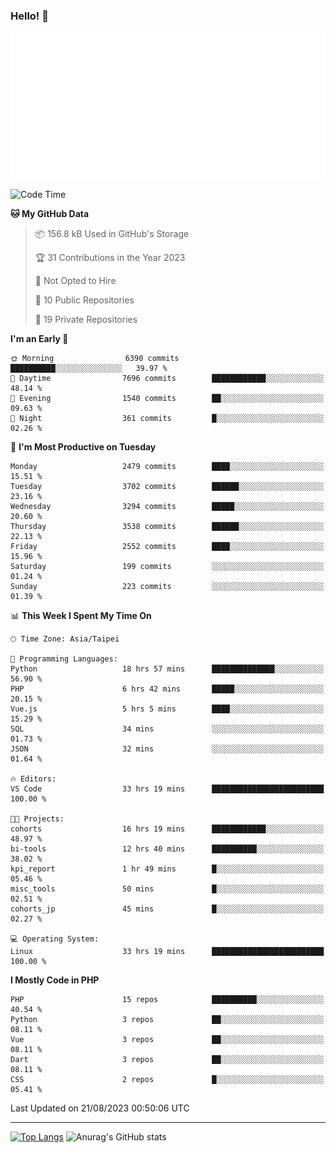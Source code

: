 ### Hello! 👋

![Metrics](/metrics.classic.svg)

<!--START_SECTION:waka-->
![Code Time](http://img.shields.io/badge/Code%20Time-556%20hrs%201%20min-blue)

**🐱 My GitHub Data** 

> 📦 156.8 kB Used in GitHub's Storage 
 > 
> 🏆 31 Contributions in the Year 2023
 > 
> 🚫 Not Opted to Hire
 > 
> 📜 10 Public Repositories 
 > 
> 🔑 19 Private Repositories 
 > 
**I'm an Early 🐤** 

```text
🌞 Morning                6390 commits        ██████████░░░░░░░░░░░░░░░   39.97 % 
🌆 Daytime                7696 commits        ████████████░░░░░░░░░░░░░   48.14 % 
🌃 Evening                1540 commits        ██░░░░░░░░░░░░░░░░░░░░░░░   09.63 % 
🌙 Night                  361 commits         █░░░░░░░░░░░░░░░░░░░░░░░░   02.26 % 
```
📅 **I'm Most Productive on Tuesday** 

```text
Monday                   2479 commits        ████░░░░░░░░░░░░░░░░░░░░░   15.51 % 
Tuesday                  3702 commits        ██████░░░░░░░░░░░░░░░░░░░   23.16 % 
Wednesday                3294 commits        █████░░░░░░░░░░░░░░░░░░░░   20.60 % 
Thursday                 3538 commits        ██████░░░░░░░░░░░░░░░░░░░   22.13 % 
Friday                   2552 commits        ████░░░░░░░░░░░░░░░░░░░░░   15.96 % 
Saturday                 199 commits         ░░░░░░░░░░░░░░░░░░░░░░░░░   01.24 % 
Sunday                   223 commits         ░░░░░░░░░░░░░░░░░░░░░░░░░   01.39 % 
```


📊 **This Week I Spent My Time On** 

```text
🕑︎ Time Zone: Asia/Taipei

💬 Programming Languages: 
Python                   18 hrs 57 mins      ██████████████░░░░░░░░░░░   56.90 % 
PHP                      6 hrs 42 mins       █████░░░░░░░░░░░░░░░░░░░░   20.15 % 
Vue.js                   5 hrs 5 mins        ████░░░░░░░░░░░░░░░░░░░░░   15.29 % 
SQL                      34 mins             ░░░░░░░░░░░░░░░░░░░░░░░░░   01.73 % 
JSON                     32 mins             ░░░░░░░░░░░░░░░░░░░░░░░░░   01.64 % 

🔥 Editors: 
VS Code                  33 hrs 19 mins      █████████████████████████   100.00 % 

🐱‍💻 Projects: 
cohorts                  16 hrs 19 mins      ████████████░░░░░░░░░░░░░   48.97 % 
bi-tools                 12 hrs 40 mins      ██████████░░░░░░░░░░░░░░░   38.02 % 
kpi_report               1 hr 49 mins        █░░░░░░░░░░░░░░░░░░░░░░░░   05.46 % 
misc_tools               50 mins             █░░░░░░░░░░░░░░░░░░░░░░░░   02.51 % 
cohorts_jp               45 mins             █░░░░░░░░░░░░░░░░░░░░░░░░   02.27 % 

💻 Operating System: 
Linux                    33 hrs 19 mins      █████████████████████████   100.00 % 
```

**I Mostly Code in PHP** 

```text
PHP                      15 repos            ██████████░░░░░░░░░░░░░░░   40.54 % 
Python                   3 repos             ██░░░░░░░░░░░░░░░░░░░░░░░   08.11 % 
Vue                      3 repos             ██░░░░░░░░░░░░░░░░░░░░░░░   08.11 % 
Dart                     3 repos             ██░░░░░░░░░░░░░░░░░░░░░░░   08.11 % 
CSS                      2 repos             █░░░░░░░░░░░░░░░░░░░░░░░░   05.41 % 
```




 Last Updated on 21/08/2023 00:50:06 UTC
<!--END_SECTION:waka-->

<hr>

<span style="display:inline-block">[![Top Langs](https://github-readme-stats.vercel.app/api/top-langs/?username=maureendadap&layout=compact&theme=transparent)](https://github.com/anuraghazra/github-readme-stats)</span>
<span style="display:inline-block">![Anurag's GitHub stats](https://github-readme-stats.vercel.app/api?username=maureendadap&show_icons=true&theme=transparent&count_private=true)</span>

<!--
**MaureenDadap/maureendadap** is a ✨ _special_ ✨ repository because its `README.md` (this file) appears on your GitHub profile.

Here are some ideas to get you started:

- 🔭 I’m currently working on ...
- 🌱 I’m currently learning ...
- 👯 I’m looking to collaborate on ...
- 🤔 I’m looking for help with ...
- 💬 Ask me about ...
- 📫 How to reach me: ...
- 😄 Pronouns: ...
- ⚡ Fun fact: ...
-->
